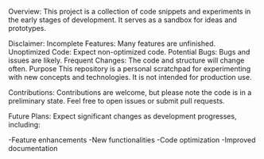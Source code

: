 Overview:
This project is a collection of code snippets and experiments in the early stages of development. It serves as a sandbox for ideas and prototypes.

Disclaimer:
Incomplete Features: Many features are unfinished.
Unoptimized Code: Expect non-optimized code.
Potential Bugs: Bugs and issues are likely.
Frequent Changes: The code and structure will change often.
Purpose
This repository is a personal scratchpad for experimenting with new concepts and technologies. It is not intended for production use.

Contributions:
Contributions are welcome, but please note the code is in a preliminary state. Feel free to open issues or submit pull requests.

Future Plans:
Expect significant changes as development progresses, including:

-Feature enhancements
-New functionalities
-Code optimization
-Improved documentation
